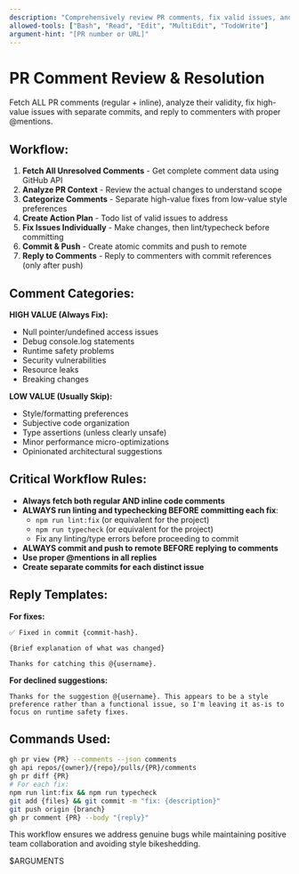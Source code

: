 ```yaml
---
description: "Comprehensively review PR comments, fix valid issues, and reply to commenters"
allowed-tools: ["Bash", "Read", "Edit", "MultiEdit", "TodoWrite"]
argument-hint: "[PR number or URL]"
---
```


# PR Comment Review & Resolution

Fetch ALL PR comments (regular + inline), analyze their validity, fix high-value issues with separate commits, and reply to commenters with proper @mentions.

## Workflow:

1. **Fetch All Unresolved Comments** - Get complete comment data using GitHub API
2. **Analyze PR Context** - Review the actual changes to understand scope  
3. **Categorize Comments** - Separate high-value fixes from low-value style preferences
4. **Create Action Plan** - Todo list of valid issues to address
5. **Fix Issues Individually** - Make changes, then lint/typecheck before committing
6. **Commit & Push** - Create atomic commits and push to remote
7. **Reply to Comments** - Reply to commenters with commit references (only after push)

## Comment Categories:

**HIGH VALUE (Always Fix):**
- Null pointer/undefined access issues  
- Debug console.log statements
- Runtime safety problems
- Security vulnerabilities  
- Resource leaks
- Breaking changes

**LOW VALUE (Usually Skip):**
- Style/formatting preferences
- Subjective code organization
- Type assertions (unless clearly unsafe)
- Minor performance micro-optimizations  
- Opinionated architectural suggestions

## Critical Workflow Rules:

- **Always fetch both regular AND inline code comments**
- **ALWAYS run linting and typechecking BEFORE committing each fix**:
  - `npm run lint:fix` (or equivalent for the project)
  - `npm run typecheck` (or equivalent for the project) 
  - Fix any linting/type errors before proceeding to commit
- **ALWAYS commit and push to remote BEFORE replying to comments**
- **Use proper @mentions in all replies**
- **Create separate commits for each distinct issue**

## Reply Templates:

**For fixes:**
```
✅ Fixed in commit {commit-hash}. 

{Brief explanation of what was changed}

Thanks for catching this @{username}.
```

**For declined suggestions:**
```
Thanks for the suggestion @{username}. This appears to be a style preference rather than a functional issue, so I'm leaving it as-is to focus on runtime safety fixes.
```

## Commands Used:
```bash
gh pr view {PR} --comments --json comments
gh api repos/{owner}/{repo}/pulls/{PR}/comments  
gh pr diff {PR}
# For each fix:
npm run lint:fix && npm run typecheck
git add {files} && git commit -m "fix: {description}"
git push origin {branch}
gh pr comment {PR} --body "{reply}"
```

This workflow ensures we address genuine bugs while maintaining positive team collaboration and avoiding style bikeshedding.

$ARGUMENTS
